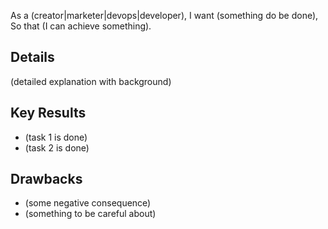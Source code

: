 As a (creator|marketer|devops|developer),
I want (something do be done),
So that (I can achieve something).

## Details

(detailed explanation with background)

## Key Results

- (task 1 is done)
- (task 2 is done)

## Drawbacks

- (some negative consequence)
- (something to be careful about)

